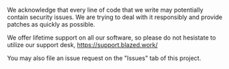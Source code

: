We acknowledge that every line of code that we write may potentially contain security issues.
We are trying to deal with it responsibly and provide patches as quickly as possible. 

We offer lifetime support on all our software, so please do not hesistate to utilize our support desk,
https://support.blazed.work/

You may also file an issue request on the "Issues" tab of this project.
